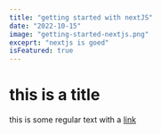 ```yaml
---
title: "getting started with nextJS"
date: "2022-10-15"
image: "getting-started-nextjs.png"
exceprt: "nextjs is goed"
isFeatured: true
---
```


# this is a title

this is some regular text with a [link](https://www.google.com/)
